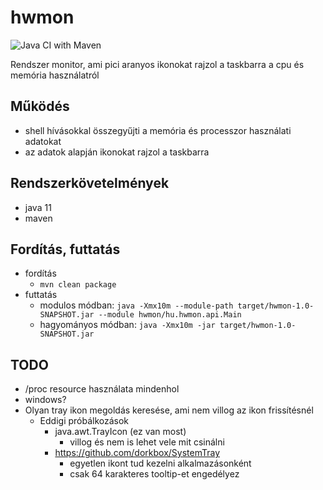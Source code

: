 # hwmon

![Java CI with Maven](https://github.com/bongyor/hwmon/workflows/Java%20CI%20with%20Maven/badge.svg)

Rendszer monitor, ami pici aranyos ikonokat rajzol a taskbarra a cpu és memória használatról

## Működés

* shell hívásokkal összegyűjti a memória és processzor használati adatokat
* az adatok alapján ikonokat rajzol a taskbarra

## Rendszerkövetelmények

* java 11
* maven

## Fordítás, futtatás

* fordítás
  * `mvn clean package`
* futtatás
  * modulos módban: `java -Xmx10m --module-path target/hwmon-1.0-SNAPSHOT.jar --module hwmon/hu.hwmon.api.Main`
  * hagyományos módban: `java -Xmx10m -jar target/hwmon-1.0-SNAPSHOT.jar`

## TODO

* /proc resource használata mindenhol
* windows?
* Olyan tray ikon megoldás keresése, ami nem villog az ikon frissítésnél
    * Eddigi próbálkozások
        * java.awt.TrayIcon (ez van most)
            * villog és nem is lehet vele mit csinálni
        * https://github.com/dorkbox/SystemTray
            * egyetlen ikont tud kezelni alkalmazásonként
            * csak 64 karakteres tooltip-et engedélyez 